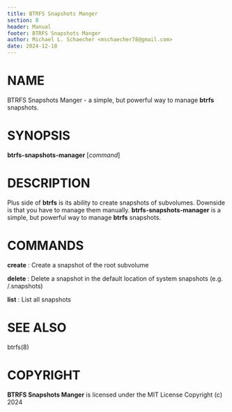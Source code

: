 ```yaml
---
title: BTRFS Snapshots Manger
section: 8
header: Manual
footer: BTRFS Snapshots Manger
author: Michael L. Schaecher <mschaecher78@gmail.com>
date: 2024-12-18
---
```


# NAME

BTRFS Snapshots Manger - a simple, but powerful way to manage **btrfs** snapshots.

# SYNOPSIS

**btrfs-snapshots-manager** [*command*]

# DESCRIPTION

Plus side of **btrfs** is its ability to create snapshots of subvolumes. Downside is that you have to manage them manually. **btrfs-snapshots-manager** is a simple, but powerful way to manage **btrfs** snapshots.

# COMMANDS

**create**
:   Create a snapshot of the root subvolume

**delete**
:   Delete a snapshot in the default location of system snapshots (e.g. /.snapshots)

**list**
:   List all snapshots

# SEE ALSO

btrfs(8)

# COPYRIGHT

**BTRFS Snapshots Manger** is licensed under the MIT License Copyright (c) 2024
